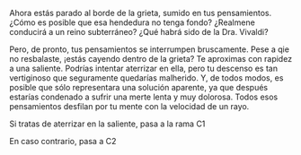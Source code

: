 Ahora estás parado al borde de la grieta, sumido en tus pensamientos. ¿Cómo es posible que esa hendedura no tenga fondo? ¿Realmene conducirá a un reino subterráneo? ¿Qué habrá sido de la Dra. Vivaldi?

Pero, de pronto, tus pensamientos se interrumpen bruscamente. Pese a qie no resbalaste, ¡estás cayendo dentro de la grieta? Te aproximas con rapidez a una saliente. Podrías intentar aterrizar en ella, pero tu descenso es tan vertiginoso que seguramente quedarías malherido. Y, de todos modos, es posible que sólo representara una solución aparente, ya que después estarías condenado a sufrir una merte lenta y muy dolorosa.
Todos esos pensamientos desfilan por tu mente con la velocidad de un rayo.

Si tratas de aterrizar en la saliente, pasa a la rama C1

En caso contrario, pasa a C2